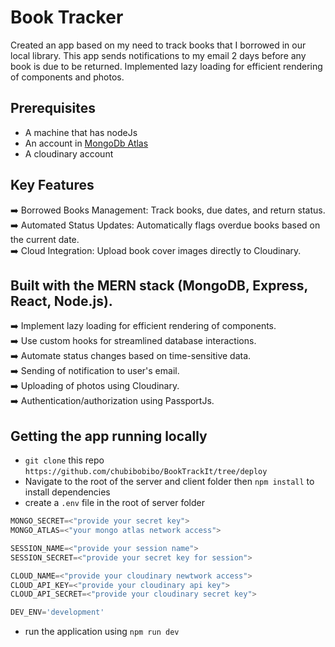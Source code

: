 # Book Tracker
Created an app based on my need to track books that I borrowed in our local library. This app sends notifications to my email 2 days before any book is due to be returned. Implemented lazy loading for efficient rendering of components and photos. 

## Prerequisites
* A machine that has nodeJs
* An account in [MongoDb Atlas](https://account.mongodb.com/account/login)
* A cloudinary account

## Key Features  


➡️ Borrowed Books Management: Track books, due dates, and return status.  
➡️ Automated Status Updates: Automatically flags overdue books based on the current date.  
➡️ Cloud Integration: Upload book cover images directly to Cloudinary.  

## Built with the MERN stack (MongoDB, Express, React, Node.js).    

➡️ Implement lazy loading for efficient rendering of components.  
➡️ Use custom hooks for streamlined database interactions.  
➡️ Automate status changes based on time-sensitive data.  
➡️ Sending of notification to user's email.  
➡️ Uploading of photos using Cloudinary.  
➡️ Authentication/authorization using PassportJs.  


## Getting the app running locally
* `git clone` this repo `https://github.com/chubibobibo/BookTrackIt/tree/deploy`
* Navigate to the root of the server and client folder then `npm install` to install dependencies
* create a `.env` file in the root of server folder
 ```js
MONGO_SECRET=<"provide your secret key">  
MONGO_ATLAS=<"your mongo atlas network access">

SESSION_NAME=<"provide your session name">
SESSION_SECRET=<"provide your secret key for session">

CLOUD_NAME=<"provide your cloudinary newtwork access">
CLOUD_API_KEY=<"provide your cloudinary api key">
CLOUD_API_SECRET=<"provide your cloudinary secret key">

DEV_ENV='development'
```


* run the application using `npm run dev`

